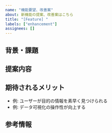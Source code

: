 ```yaml
---
name: "機能要望、改善案"
about: 新機能の提案、改善案はこちら
title: "[Feature] "
labels: ["enhancement"]
assignees: []
---
```


## 背景・課題
<!-- 例: 一覧ページで並び替えができず、大量データの閲覧が不便 -->

## 提案内容
<!-- 例: カラムヘッダーをクリックすると昇順/降順ソートできるようにする -->

## 期待されるメリット
- 例: ユーザーが目的の情報を素早く見つけられる
- 例: データ可視化の操作性が向上する

## 参考情報
<!-- 類似プロダクトの実装例やモック画像、リンク等 -->
